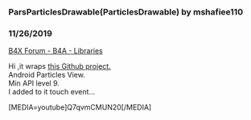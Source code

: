 ### ParsParticlesDrawable(ParticlesDrawable) by mshafiee110
### 11/26/2019
[B4X Forum - B4A - Libraries](https://www.b4x.com/android/forum/threads/78599/)

Hi ,it wraps [this Github project.](https://github.com/Doctoror/ParticlesDrawable)  
Android Particles View.  
Min API level 9.  
I added to it touch event…  
  
  

[MEDIA=youtube]Q7qvmCMUN20[/MEDIA]